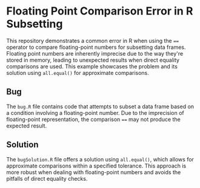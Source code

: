 # Floating Point Comparison Error in R Subsetting

This repository demonstrates a common error in R when using the `==` operator to compare floating-point numbers for subsetting data frames.  Floating point numbers are inherently imprecise due to the way they're stored in memory, leading to unexpected results when direct equality comparisons are used.  This example showcases the problem and its solution using `all.equal()` for approximate comparisons.

## Bug
The `bug.R` file contains code that attempts to subset a data frame based on a condition involving a floating-point number. Due to the imprecision of floating-point representation, the comparison `==` may not produce the expected result. 

## Solution
The `bugSolution.R` file offers a solution using `all.equal()`, which allows for approximate comparisons within a specified tolerance. This approach is more robust when dealing with floating-point numbers and avoids the pitfalls of direct equality checks.